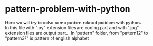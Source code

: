 # pattern-problem-with-python

Here we will try to solve some pattern related problem with python.  
In this file with ".py" extension files are coding part and with ".jpg" extension files are output part...
In "pattern" folder, from "pattern12" to "pattern37" is pattern of  english alphabet 
